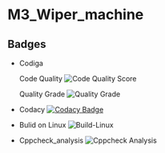 # M3_Wiper_machine
## Badges

* Codiga 
 
 
    
    
    Code Quality ![Code Quality Score](https://api.codiga.io/project/33537/score/svg)
     
     
     Quality Grade ![Quality Grade](https://api.codiga.io/project/33537/status/svg)     





* Codacy [![Codacy Badge](https://app.codacy.com/project/badge/Grade/c75e6d1ed54b452398eb7ae8b3c413e0)](https://www.codacy.com/gh/leenesh7/M3_Wiper_machine/dashboard?utm_source=github.com&amp;utm_medium=referral&amp;utm_content=leenesh7/M3_Wiper_machine&amp;utm_campaign=Badge_Grade)
     
                  



* Bulid on Linux  ![Build-Linux](https://github.com/dineshkumar-t-dk/M3_Wiper_control_system/actions/workflows/Bulid%20on%20Linux.yml/badge.svg)



* Cppcheck_analysis ![Cppcheck Analysis](https://github.com/dineshkumar-t-dk/M3_Wiper_control_system/actions/workflows/Cppcheck_analysis.yml/badge.svg)
